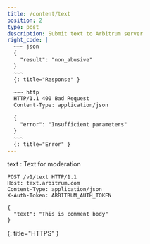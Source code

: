 ```yaml
---
title: /content/text
position: 2
type: post
description: Submit text to Arbitrum server
right_code: |
  ~~~ json
  {
    "result": "non_abusive"
  }
  ~~~
  {: title="Response" }

  ~~~ http
  HTTP/1.1 400 Bad Request
  Content-Type: application/json

  {
    "error": "Insufficient parameters"
  }
  ~~~
  {: title="Error" }
---
```

text
: Text for moderation

~~~ http
POST /v1/text HTTP/1.1
Host: text.arbitrum.com
Content-Type: application/json
X-Auth-Token: ARBITRUM_AUTH_TOKEN

{
  "text": "This is comment body"
}
~~~
{: title="HTTPS" }
